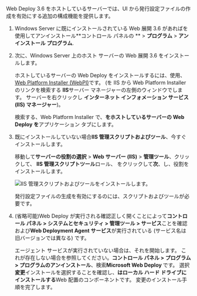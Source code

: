 Web Deploy 3.6 をホストしているサーバーでは、UI から発行設定ファイルの作成を有効にする追加の構成機能を提供します。

1. Windows Server に既にインストールされている Web 展開 3.6 があればを使用してアンインストール**コントロール パネルの ** > **プログラム** > **アンインストール プログラム**.

1. 次に、Windows Server 上のホスト サーバーの Web 展開 3.6 をインストールします。

    ホストしているサーバーの Web Deploy をインストールするには、使用、 [Web Platform Installer (WebPI)](https://www.microsoft.com/web/downloads/platform.aspx)です。 (を IIS から Web Platform Installer のリンクを検索する  **IIS**サーバー マネージャーの左側のウィンドウでします。 サーバーを右クリックし **インターネット インフォメーション サービス (IIS) マネージャー**)。

    検索する、Web Platform Installer で、**をホストしているサーバーの Web Deploy を**アプリケーション タブにします。

1. 既にインストールしていない場合**IIS 管理スクリプトおよびツール**、今すぐインストールします。

    移動して**サーバーの役割の選択** > **Web サーバー (IIS)** > **管理ツール**、クリックして、 **IIS 管理スクリプトツール**ロール、 をクリックして**次**、し、役割をインストールします。

    ![IIS 管理スクリプトおよびツールをインストールします。](../../deployment/media/tutorial-iis-management-scripts-and-tools.png)

    発行設定ファイルの生成を有効にするのには、スクリプトおよびツールが必要です。

1. (省略可能)Web Deploy が実行される確認正しく開くことによって**コントロール パネル > システムとセキュリティ > 管理ツール > サービス**ことを確認および**Web Deployment Agent サービス**が実行されている (サービス名は旧バージョンでは異なる) です。

    エージェント サービスが実行されていない場合は、それを開始します。 これが存在しない場合を参照してください。**コントロール パネル > プログラム > プログラムのアンインストール**、検索**Microsoft Web Deploy <version>** です。 選択**変更**インストールを選択することを確認し、**はローカル ハード ドライブにインストールする**Web 配置のコンポーネントです。 変更のインストール手順を完了します。
